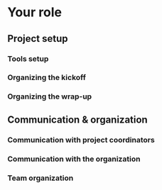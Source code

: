 # Your role

## Project setup

### Tools setup

### Organizing the kickoff

### Organizing the wrap-up

## Communication & organization

### Communication with project coordinators

### Communication with the organization

### Team organization

### 

